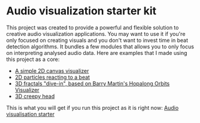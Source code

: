 # Audio visualization starter kit

This project was created to provide a powerful and flexible solution to creative audio visualization applications. You may want to use it if you're only focused on creating visuals and you don't want to invest time in beat detection algorithms. It bundles a few modules that allows you to only focus on interpreting analysed audio data. Here are examples that I made using this project as a core:

* [A simple 2D canvas visualizer](http://crespy-baptiste.com/repo/simple-visualizer/)
* [2D particles reacting to a beat](http://crespy-baptiste.com/repo/2d-particles-booming/)
* [3D fractals "dive-in", based on Barry Martin's Hopalong Orbits Visualizer](http://crespy-baptiste.com/repo/fractals-dive-in/)
* [3D creepy head](http://crespy-baptiste.com/repo/creepy-head)

This is what you will get if you run this project as it is right now:
[Audio visualisation starter](http://crespy-baptiste.com/repo/audio-visualization-starter/)

